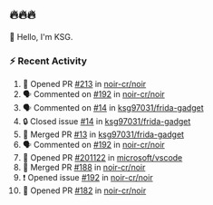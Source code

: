 ## 🔥🔥🔥
👋 Hello, I'm KSG.  

### ⚡ Recent Activity
<!--START_SECTION:activity-->
1. 💪 Opened PR [#213](https://github.com/noir-cr/noir/pull/213) in [noir-cr/noir](https://github.com/noir-cr/noir)
2. 🗣 Commented on [#192](https://github.com/noir-cr/noir/issues/192#issuecomment-1868294627) in [noir-cr/noir](https://github.com/noir-cr/noir)
3. 🗣 Commented on [#14](https://github.com/ksg97031/frida-gadget/issues/14#issuecomment-1868274546) in [ksg97031/frida-gadget](https://github.com/ksg97031/frida-gadget)
4. 🔒 Closed issue [#14](https://github.com/ksg97031/frida-gadget/issues/14) in [ksg97031/frida-gadget](https://github.com/ksg97031/frida-gadget)
5. 🎉 Merged PR [#13](https://github.com/ksg97031/frida-gadget/pull/13) in [ksg97031/frida-gadget](https://github.com/ksg97031/frida-gadget)
6. 🗣 Commented on [#192](https://github.com/noir-cr/noir/issues/192#issuecomment-1860572807) in [noir-cr/noir](https://github.com/noir-cr/noir)
7. 💪 Opened PR [#201122](https://github.com/microsoft/vscode/pull/201122) in [microsoft/vscode](https://github.com/microsoft/vscode)
8. 🎉 Merged PR [#188](https://github.com/noir-cr/noir/pull/188) in [noir-cr/noir](https://github.com/noir-cr/noir)
9. ❗ Opened issue [#192](https://github.com/noir-cr/noir/issues/192) in [noir-cr/noir](https://github.com/noir-cr/noir)
10. 💪 Opened PR [#182](https://github.com/noir-cr/noir/pull/182) in [noir-cr/noir](https://github.com/noir-cr/noir)
<!--END_SECTION:activity-->
